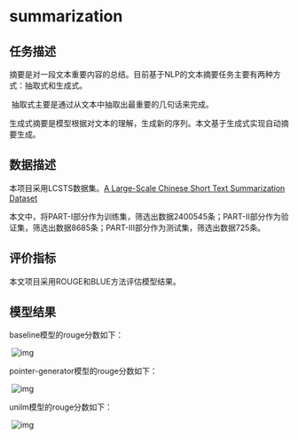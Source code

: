 # summarization
## 任务描述

​	摘要是对一段文本重要内容的总结。目前基于NLP的文本摘要任务主要有两种方式：抽取式和生成式。

​	抽取式主要是通过从文本中抽取出最重要的几句话来完成。

​	生成式摘要是模型根据对文本的理解，生成新的序列。本文基于生成式实现自动摘要生成。

## 数据描述

本项目采用LCSTS数据集。[A Large-Scale Chinese Short Text Summarization Dataset](http://icrc.hitsz.edu.cn/Article/show/139.html)

本文中，将PART-I部分作为训练集，筛选出数据2400545条；PART-II部分作为验证集，筛选出数据8685条；PART-III部分作为测试集，筛选出数据725条。

## 评价指标

本文项目采用ROUGE和BLUE方法评估模型结果。



## 模型结果

baseline模型的rouge分数如下：

​        ![img](https://uploader.shimo.im/f/TjdZlYsS5Jawf4MW.png!thumbnail)
 

pointer-generator模型的rouge分数如下：

​        ![img](https://uploader.shimo.im/f/uGxV3X2dTxmHxFY2.png!thumbnail)
  

unilm模型的rouge分数如下：

​        ![img](https://uploader.shimo.im/f/bkIPov61ZA973N5b.png!thumbnail)
​      